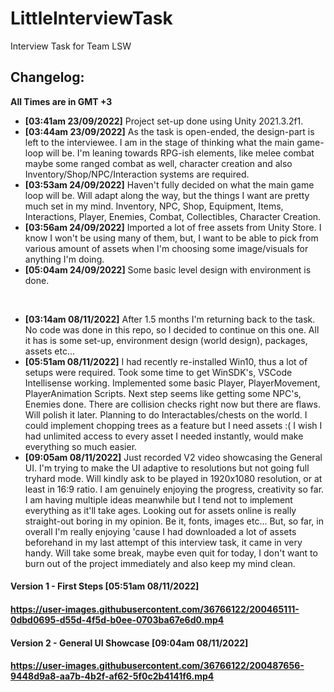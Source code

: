 # LittleInterviewTask
Interview Task for Team LSW

<h2>Changelog:</h2>

**All Times are in GMT +3**

- **[03:41am 23/09/2022]** Project set-up done using Unity 2021.3.2f1.
- **[03:44am 23/09/2022]** As the task is open-ended, the design-part is left to the interviewee. I am in the stage of thinking what the main game-loop will be. I'm leaning towards RPG-ish elements, like melee combat maybe some ranged combat as well, character creation and also Inventory/Shop/NPC/Interaction systems are required.
- **[03:53am 24/09/2022]** Haven't fully decided on what the main game loop will be. Will adapt along the way, but the things I want are pretty much set in my mind. Inventory, NPC, Shop, Equipment, Items, Interactions, Player, Enemies, Combat, Collectibles, Character Creation.
- **[03:56am 24/09/2022]** Imported a lot of free assets from Unity Store. I know I won't be using many of them, but, I want to be able to pick from various amount of assets when I'm choosing some image/visuals for anything I'm doing.
- **[05:04am 24/09/2022]** Some basic level design with environment is done.

<br>

- **[03:14am 08/11/2022]** After 1.5 months I'm returning back to the task. No code was done in this repo, so I decided to continue on this one. All it has is some set-up, environment design (world design), packages, assets etc...
- **[05:51am 08/11/2022]** I had recently re-installed Win10, thus a lot of setups were required. Took some time to get WinSDK's, VSCode Intellisense working. Implemented some basic Player, PlayerMovement, PlayerAnimation Scripts. Next step seems like getting some NPC's, Enemies done. There are collision checks right now but there are flaws. Will polish it later. Planning to do Interactables/chests on the world. I could implement chopping trees as a feature but I need assets :( I wish I had unlimited access to every asset I needed instantly, would make everything so much easier.
- **[09:05am 08/11/2022]** Just recorded V2 video showcasing the General UI. I'm trying to make the UI adaptive to resolutions but not going full tryhard mode. Will kindly ask to be played in 1920x1080 resolution, or at least in 16:9 ratio. I am genuinely enjoying the progress, creativity so far. I am having multiple ideas meanwhile but I tend not to implement everything as it'll take ages. Looking out for assets online is really straight-out boring in my opinion. Be it, fonts, images etc... But, so far, in overall I'm really enjoying 'cause I had downloaded a lot of assets beforehand in my last attempt of this interview task, it came in very handy. Will take some break, maybe even quit for today, I don't want to burn out of the project immediately and also keep my mind clean.


<h4>Version 1 - First Steps [05:51am 08/11/2022]<h4>

https://user-images.githubusercontent.com/36766122/200465111-0dbd0695-d55d-4f5d-b0ee-0703ba67e6d0.mp4

<h4>Version 2 - General UI Showcase [09:04am 08/11/2022]<h4>

https://user-images.githubusercontent.com/36766122/200487656-9448d9a8-aa7b-4b2f-af62-5f0c2b4141f6.mp4

